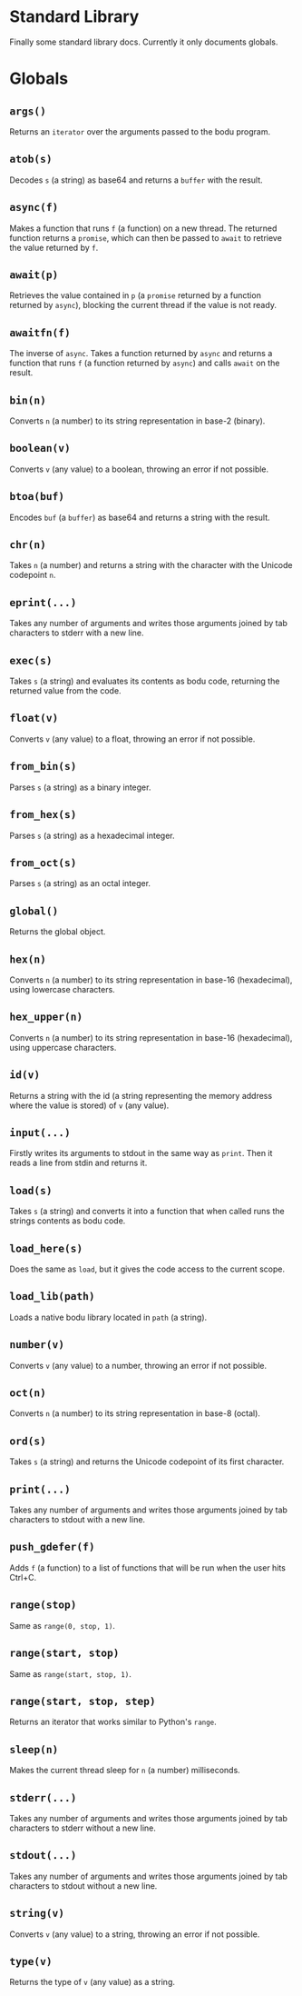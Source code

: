 # Standard Library

Finally some standard library docs. Currently it only documents globals.

# Globals

## `args()`

Returns an `iterator` over the arguments passed to the bodu program.

## `atob(s)`

Decodes `s` (a string) as base64 and returns a `buffer` with the result.

## `async(f)`

Makes a function that runs `f` (a function) on a new thread. The returned function returns a `promise`, which can then be passed to `await` to retrieve the value returned by `f`.

## `await(p)`

Retrieves the value contained in `p` (a `promise` returned by a function returned by `async`), blocking the current thread if the value is not ready.

## `awaitfn(f)`

The inverse of `async`. Takes a function returned by `async` and returns a function that runs `f` (a function returned by `async`) and calls `await` on the result.

## `bin(n)`

Converts `n` (a number) to its string representation in base-2 (binary).

## `boolean(v)`

Converts `v` (any value) to a boolean, throwing an error if not possible.

## `btoa(buf)`

Encodes `buf` (a `buffer`) as base64 and returns a string with the result.

## `chr(n)`

Takes `n` (a number) and returns a string with the character with the Unicode codepoint `n`.

## `eprint(...)`

Takes any number of arguments and writes those arguments joined by tab characters to stderr with a new line.

## `exec(s)`

Takes `s` (a string) and evaluates its contents as bodu code, returning the returned value from the code.

## `float(v)`

Converts `v` (any value) to a float, throwing an error if not possible.

## `from_bin(s)`

Parses `s` (a string) as a binary integer.

## `from_hex(s)`

Parses `s` (a string) as a hexadecimal integer.

## `from_oct(s)`

Parses `s` (a string) as an octal integer.

## `global()`

Returns the global object.

## `hex(n)`

Converts `n` (a number) to its string representation in base-16 (hexadecimal), using lowercase characters.

## `hex_upper(n)`

Converts `n` (a number) to its string representation in base-16 (hexadecimal), using uppercase characters.

## `id(v)`

Returns a string with the id (a string representing the memory address where the value is stored) of `v` (any value).

## `input(...)`

Firstly writes its arguments to stdout in the same way as `print`. Then it reads a line from stdin and returns it.

## `load(s)`

Takes `s` (a string) and converts it into a function that when called runs the strings contents as bodu code.

## `load_here(s)`

Does the same as `load`, but it gives the code access to the current scope.

## `load_lib(path)`

Loads a native bodu library located in `path` (a string).

## `number(v)`

Converts `v` (any value) to a number, throwing an error if not possible.

## `oct(n)`

Converts `n` (a number) to its string representation in base-8 (octal).

## `ord(s)`

Takes `s` (a string) and returns the Unicode codepoint of its first character.

## `print(...)`

Takes any number of arguments and writes those arguments joined by tab characters to stdout with a new line.

## `push_gdefer(f)`

Adds `f` (a function) to a list of functions that will be run when the user hits Ctrl+C.

## `range(stop)`

Same as `range(0, stop, 1)`.

## `range(start, stop)`

Same as `range(start, stop, 1)`.

## `range(start, stop, step)`

Returns an iterator that works similar to Python's `range`.

## `sleep(n)`

Makes the current thread sleep for `n` (a number) milliseconds.

## `stderr(...)`

Takes any number of arguments and writes those arguments joined by tab characters to stderr without a new line.

## `stdout(...)`

Takes any number of arguments and writes those arguments joined by tab characters to stdout without a new line.

## `string(v)`

Converts `v` (any value) to a string, throwing an error if not possible.

## `type(v)`

Returns the type of `v` (any value) as a string.